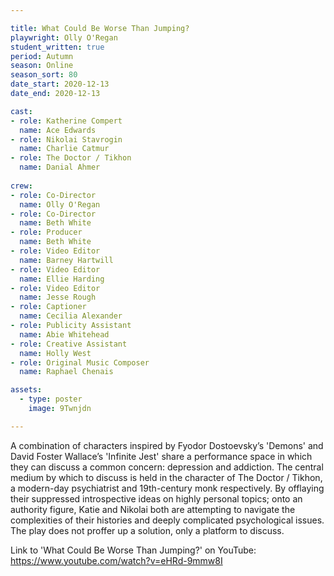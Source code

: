 ```yaml
---

title: What Could Be Worse Than Jumping?
playwright: Olly O'Regan
student_written: true
period: Autumn
season: Online
season_sort: 80
date_start: 2020-12-13
date_end: 2020-12-13

cast:
- role: Katherine Compert
  name: Ace Edwards
- role: Nikolai Stavrogin
  name: Charlie Catmur
- role: The Doctor / Tikhon
  name: Danial Ahmer
  
crew:
- role: Co-Director
  name: Olly O'Regan
- role: Co-Director 
  name: Beth White
- role: Producer
  name: Beth White
- role: Video Editor
  name: Barney Hartwill
- role: Video Editor
  name: Ellie Harding
- role: Video Editor
  name: Jesse Rough
- role: Captioner
  name: Cecilia Alexander
- role: Publicity Assistant
  name: Abie Whitehead
- role: Creative Assistant
  name: Holly West
- role: Original Music Composer
  name: Raphael Chenais

assets:
  - type: poster
    image: 9Twnjdn

---
```

A combination of characters inspired by Fyodor Dostoevsky’s 'Demons' and David Foster Wallace’s 'Infinite Jest' share a performance space in which they can discuss a common concern: depression and addiction. The central medium by which to discuss is held in the character of The Doctor / Tikhon, a modern-day psychiatrist and 19th-century monk respectively. By offlaying their suppressed introspective ideas on highly personal topics; onto an authority figure, Katie and Nikolai both are attempting to navigate the complexities of their histories and deeply complicated psychological issues. The play does not proffer up a solution, only a platform to discuss.

Link to 'What Could Be Worse Than Jumping?' on YouTube: https://www.youtube.com/watch?v=eHRd-9mmw8I

